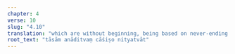 ```yaml
---
chapter: 4
verse: 10
slug: "4.10"
translation: "which are without beginning, being based on never-ending desires."
root_text: "tāsām anāditvaṃ cāśiṣo nityatvāt"
---
```


